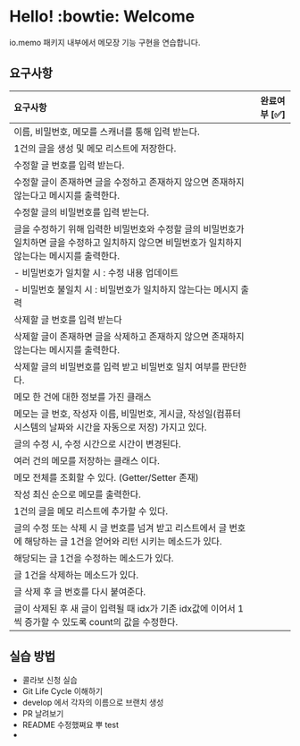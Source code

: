 # Hello! :bowtie: Welcome

io.memo 패키지 내부에서 메모장 기능 구현을 연습합니다.

## 요구사항

| 요구사항                                                                               | 완료여부 [:white_check_mark:]  |
|:-----------------------------------------------------------------------------------|:--------------------------:|
| 이름, 비밀번호, 메모를 스캐너를 통해 입력 받는다.                                                      |
| 1건의 글을 생성 및 메모 리스트에 저장한다.                                                          |                            |
| 수정할 글 번호를 입력 받는다.                                                                  |                            |
| 수정할 글이 존재하면 글을 수정하고 존재하지 않으면 존재하지 않는다고 메시지를 출력한다.                                  |                            |
| 수정할 글의 비밀번호를 입력 받는다.                                                               |                            |
| 글을 수정하기 위해 입력한 비밀번호와 수정할 글의 비밀번호가 일치하면 글을 수정하고 일치하지 않으면 비밀번호가 일치하지 않는다는 메시지를 출력한다. |                            |
| - 비밀번호가 일치할 시 : 수정 내용 업데이트                                                         |                            |
| - 비밀번호 불일치 시 : 비밀번호가 일치하지 않는다는 메시지 출력                                              |                            |
| 삭제할 글 번호를 입력 받는다                                                                   |                            |
| 삭제할 글이 존재하면 글을 삭제하고 존재하지 않으면 존재하지 않는다는 메시지를 출력한다.                                  |                            |
| 삭제할 글의 비밀번호를 입력 받고 비밀번호 일치 여부를 판단한다.                                               |                            |
| 메모 한 건에 대한 정보를 가진 클래스                                                              |                            |
| 메모는 글 번호, 작성자 이름, 비밀번호, 게시글, 작성일(컴퓨터 시스템의 날짜와 시간을 자동으로 저장) 가지고 있다.                 |                            |
| 글의 수정 시, 수정 시간으로 시간이 변경된다.                                                         |                            |
| 여러 건의 메모를 저장하는 클래스 이다.                                                             |                            |
| 메모 전체를 조회할 수 있다. (Getter/Setter 존재)                                                |                            |
| 작성 최신 순으로 메모를 출력한다.                                                                |                            |
| 1건의 글을 메모 리스트에 추가할 수 있다.                                                           |                            |
| 글의 수정 또는 삭제 시 글 번호를 넘겨 받고 리스트에서 글 번호에 해당하는  글 1건을 얻어와 리턴 시키는 메소드가 있다.              |                            |
| 해당되는 글 1건을 수정하는 메소드가 있다.                                                           |                            |
| 글 1건을 삭제하는 메소드가 있다.                                                                |                            |
| 글 삭제 후 글 번호를 다시 붙여준다.                                                              |                            |
| 글이 삭제된 후 새 글이 입력될 때 idx가 기존 idx값에 이어서 1씩 증가할 수 있도록 count의 값을 수정한다.                 |                            |

## 실습 방법
- 콜라보 신청 실습
- Git Life Cycle 이해하기
- develop 에서 각자의 이름으로 브랜치 생성
- PR 날려보기 
- README 수정했쪄요 뿌
test
- 